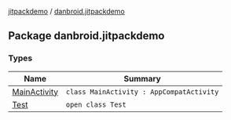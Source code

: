[jitpackdemo](../index.md) / [danbroid.jitpackdemo](./index.md)

## Package danbroid.jitpackdemo

### Types

| Name | Summary |
|---|---|
| [MainActivity](-main-activity/index.md) | `class MainActivity : AppCompatActivity` |
| [Test](-test/index.md) | `open class Test` |
